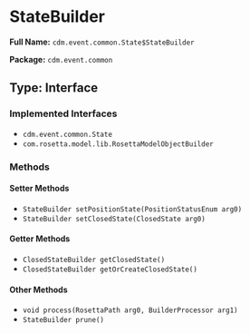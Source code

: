 # StateBuilder

**Full Name:** `cdm.event.common.State$StateBuilder`

**Package:** `cdm.event.common`

## Type: Interface

### Implemented Interfaces

- `cdm.event.common.State`
- `com.rosetta.model.lib.RosettaModelObjectBuilder`

### Methods

#### Setter Methods

- `StateBuilder setPositionState(PositionStatusEnum arg0)`
- `StateBuilder setClosedState(ClosedState arg0)`

#### Getter Methods

- `ClosedStateBuilder getClosedState()`
- `ClosedStateBuilder getOrCreateClosedState()`

#### Other Methods

- `void process(RosettaPath arg0, BuilderProcessor arg1)`
- `StateBuilder prune()`

